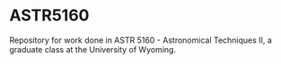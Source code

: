 # ASTR5160

Repository for work done in ASTR 5160 - Astronomical Techniques II, a graduate class at the University of Wyoming.
